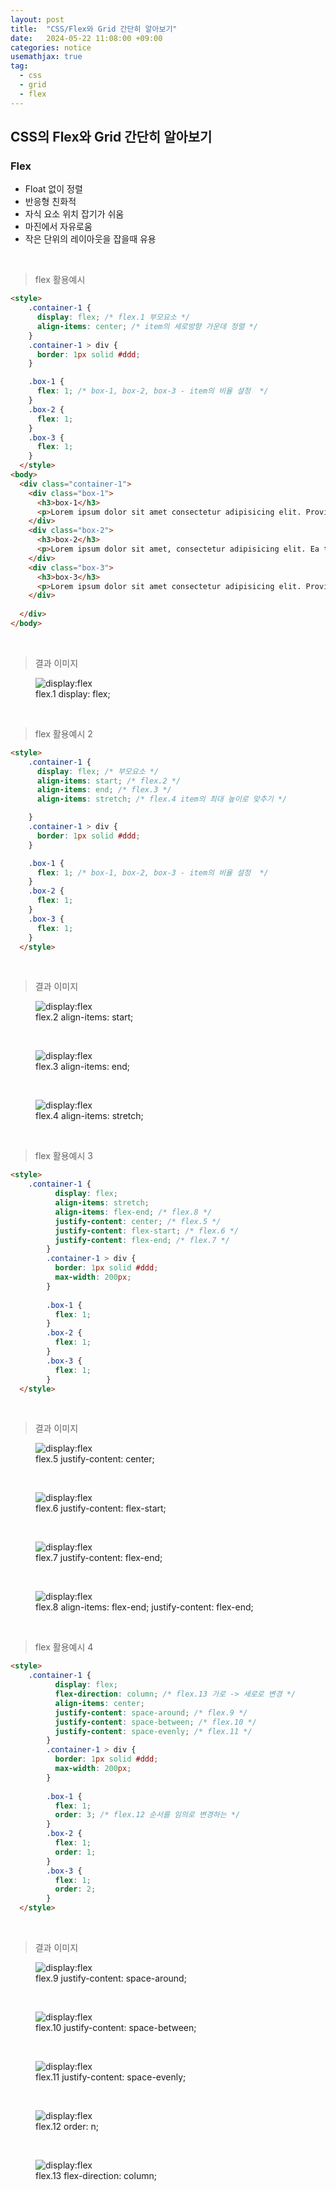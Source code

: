```yaml
---
layout: post
title:  "CSS/Flex와 Grid 간단히 알아보기"
date:   2024-05-22 11:08:00 +09:00
categories: notice
usemathjax: true
tag:
  - css
  - grid
  - flex
---
```


## CSS의 Flex와 Grid 간단히 알아보기

### Flex

- Float 없이 정렬
- 반응형 친화적
- 자식 요소 위치 잡기가 쉬움
- 마진에서 자유로움
- 작은 단위의 레이아웃을 잡을때 유용

<br>

> flex 활용예시

```html 
<style>
    .container-1 {
      display: flex; /* flex.1 부모요소 */
      align-items: center; /* item의 세로방향 가운데 정렬 */
    }
    .container-1 > div {
      border: 1px solid #ddd;
    }

    .box-1 {
      flex: 1; /* box-1, box-2, box-3 - item의 비율 설정  */
    }
    .box-2 {
      flex: 1;
    }
    .box-3 {
      flex: 1;
    }
  </style>
<body>
  <div class="container-1">
    <div class="box-1">
      <h3>box-1</h3>
      <p>Lorem ipsum dolor sit amet consectetur adipisicing elit. Provident amet laborum minus neque exercitationem nisi voluptates. Consequuntur incidunt dolor nesciunt.</p>
    </div>
    <div class="box-2">
      <h3>box-2</h3>
      <p>Lorem ipsum dolor sit amet, consectetur adipisicing elit. Ea tempora quia exercitationem voluptatum esse, odio ab optio minus! Vitae exercitationem laudantium velit at magni? Adipisci odit dolore repellendus qui assumenda fuga cupiditate perferendis nulla eius, soluta reprehenderit distinctio, repellat rem! Quis cupiditate ut adipisci fuga enim esse accusamus suscipit natus!</p>
    </div>
    <div class="box-3">
      <h3>box-3</h3>
      <p>Lorem ipsum dolor sit amet consectetur adipisicing elit. Provident amet laborum minus neque exercitationem nisi voluptates. Consequuntur incidunt dolor nesciunt.</p>
    </div>
    
  </div>
</body>
```

<br>

> 결과 이미지

<figure>
<img src="/assets/img/flex-img-1.png" alt="display:flex">
<figcaption>flex.1 display: flex;</figcaption>
</figure>

<br>

> flex 활용예시 2

```html
<style>
    .container-1 {
      display: flex; /* 부모요소 */
      align-items: start; /* flex.2 */
      align-items: end; /* flex.3 */
      align-items: stretch; /* flex.4 item의 최대 높이로 맞추기 */

    }
    .container-1 > div {
      border: 1px solid #ddd;
    }

    .box-1 {
      flex: 1; /* box-1, box-2, box-3 - item의 비율 설정  */
    }
    .box-2 {
      flex: 1;
    }
    .box-3 {
      flex: 1;
    }
  </style>
```

<br>

> 결과 이미지

<figure>
<img src="/assets/img/flex-img-2.png" alt="display:flex">
<figcaption>flex.2 align-items: start;</figcaption>
</figure>

<br>

<figure>
<img src="/assets/img/flex-img-3.png" alt="display:flex">
<figcaption>flex.3 align-items: end;</figcaption>
</figure>

<br>

<figure>
<img src="/assets/img/flex-img-4.png" alt="display:flex">
<figcaption>flex.4 align-items: stretch;</figcaption>
</figure>

<br>

> flex 활용예시 3

```html
<style>
    .container-1 {
          display: flex; 
          align-items: stretch;
          align-items: flex-end; /* flex.8 */
          justify-content: center; /* flex.5 */
          justify-content: flex-start; /* flex.6 */
          justify-content: flex-end; /* flex.7 */
        }
        .container-1 > div {
          border: 1px solid #ddd;
          max-width: 200px;
        }
    
        .box-1 {
          flex: 1; 
        }
        .box-2 {
          flex: 1;
        }
        .box-3 {
          flex: 1;
        }
  </style>
```

<br>

> 결과 이미지

<figure>
<img src="/assets/img/flex-img-5.png" alt="display:flex">
<figcaption>flex.5 justify-content: center;</figcaption>
</figure>

<br>

<figure>
<img src="/assets/img/flex-img-6.png" alt="display:flex">
<figcaption>flex.6 justify-content: flex-start;</figcaption>
</figure>

<br>

<figure>
<img src="/assets/img/flex-img-7.png" alt="display:flex">
<figcaption>flex.7 justify-content: flex-end;</figcaption>
</figure>

<br>

<figure>
<img src="/assets/img/flex-img-8.png" alt="display:flex">
<figcaption>flex.8 align-items: flex-end; justify-content: flex-end;</figcaption>
</figure>

<br>


> flex 활용예시 4

```html
<style>
    .container-1 {
          display: flex; 
          flex-direction: column; /* flex.13 가로 -> 세로로 변경 */
          align-items: center;
          justify-content: space-around; /* flex.9 */
          justify-content: space-between; /* flex.10 */
          justify-content: space-evenly; /* flex.11 */
        }
        .container-1 > div {
          border: 1px solid #ddd;
          max-width: 200px;
        }
    
        .box-1 {
          flex: 1; 
          order: 3; /* flex.12 순서를 임의로 변경하는 */
        }
        .box-2 {
          flex: 1;
          order: 1;
        }
        .box-3 {
          flex: 1;
          order: 2;
        }
  </style>
```

<br>

> 결과 이미지

<figure>
<img src="/assets/img/flex-img-9.png" alt="display:flex">
<figcaption>flex.9 justify-content: space-around;</figcaption>
</figure>

<br>

<figure>
<img src="/assets/img/flex-img-10.png" alt="display:flex">
<figcaption>flex.10 justify-content: space-between;</figcaption>
</figure>

<br>

<figure>
<img src="/assets/img/flex-img-11.png" alt="display:flex">
<figcaption>flex.11 justify-content: space-evenly;</figcaption>
</figure>

<br>

<figure>
<img src="/assets/img/flex-img-12.png" alt="display:flex">
<figcaption>flex.12 order: n;</figcaption>
</figure>

<br>

<figure>
<img src="/assets/img/flex-img-13.png" alt="display:flex">
<figcaption>flex.13 flex-direction: column;</figcaption>
</figure>

<br>